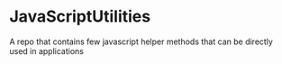 # JavaScriptUtilities
A repo that contains few javascript helper methods that can be directly used in applications

